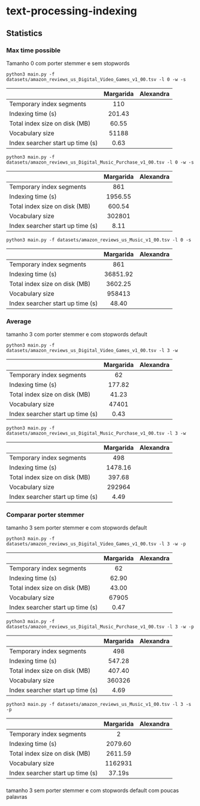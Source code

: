# text-processing-indexing

## Statistics

### Max time possible
Tamanho 0 com porter stemmer e sem stopwords 

```
python3 main.py -f datasets/amazon_reviews_us_Digital_Video_Games_v1_00.tsv -l 0 -w -s
```
| |Margarida| Alexandra |
|:-----|:--------:|------:|
| Temporary index segments | 110| |
| Indexing time (s) | 201.43 | |
| Total index size on disk (MB) | 60.55| |
| Vocabulary size | 51188 ||
|Index searcher start up time (s) | 0.63 ||

```
python3 main.py -f datasets/amazon_reviews_us_Digital_Music_Purchase_v1_00.tsv -l 0 -w -s
```

| |Margarida| Alexandra |
|:-----|:--------:|------:|
| Temporary index segments | 861| |
| Indexing time (s) | 1956.55 | |
| Total index size on disk (MB) | 600.54| |
| Vocabulary size | 302801||
|Index searcher start up time (s) | 8.11 ||

```
python3 main.py -f datasets/amazon_reviews_us_Music_v1_00.tsv -l 0 -s
```

| |Margarida| Alexandra |
|:-----|:--------:|------:|
| Temporary index segments | 861| |
| Indexing time (s) | 36851.92 | |
| Total index size on disk (MB) | 3602.25| |
| Vocabulary size | 958413||
|Index searcher start up time (s) | 48.40 ||

### Average 
tamanho 3 com porter stemmer e com stopwords default

```
python3 main.py -f datasets/amazon_reviews_us_Digital_Video_Games_v1_00.tsv -l 3 -w 
```

| |Margarida| Alexandra |
|:-----|:--------:|------:|
| Temporary index segments | 62| |
| Indexing time (s) | 177.82 | |
| Total index size on disk (MB) | 41.23| |
| Vocabulary size | 47401 ||
|Index searcher start up time (s) | 0.43 ||

```
python3 main.py -f datasets/amazon_reviews_us_Digital_Music_Purchase_v1_00.tsv -l 3 -w 
```

| |Margarida| Alexandra |
|:-----|:--------:|------:|
| Temporary index segments | 498| |
| Indexing time (s) | 1478.16 | |
| Total index size on disk (MB) | 397.68| |
| Vocabulary size | 292964 ||
|Index searcher start up time (s) | 4.49 ||

### Comparar porter stemmer
tamanho 3 sem porter stemmer e com stopwords default

```
python3 main.py -f datasets/amazon_reviews_us_Digital_Video_Games_v1_00.tsv -l 3 -w -p
```

| |Margarida| Alexandra |
|:-----|:--------:|------:|
| Temporary index segments | 62| |
| Indexing time (s) | 62.90 | |
| Total index size on disk (MB) | 43.00| |
| Vocabulary size | 67905 ||
|Index searcher start up time (s) | 0.47 ||

```
python3 main.py -f datasets/amazon_reviews_us_Digital_Music_Purchase_v1_00.tsv -l 3 -w -p
```

| |Margarida| Alexandra |
|:-----|:--------:|------:|
| Temporary index segments | 498| |
| Indexing time (s) | 547.28 | |
| Total index size on disk (MB) | 407.40| |
| Vocabulary size | 360326 ||
|Index searcher start up time (s) | 4.69 ||


```
python3 main.py -f datasets/amazon_reviews_us_Music_v1_00.tsv -l 3 -s -p
```

| |Margarida| Alexandra |
|:-----|:--------:|------:|
| Temporary index segments | 2| |
| Indexing time (s) | 2079.60 | |
| Total index size on disk (MB) | 2611.59| |
| Vocabulary size | 1162931 ||
|Index searcher start up time (s) | 37.19s ||

### 
tamanho 3 sem porter stemmer e com stopwords default com poucas palavras
